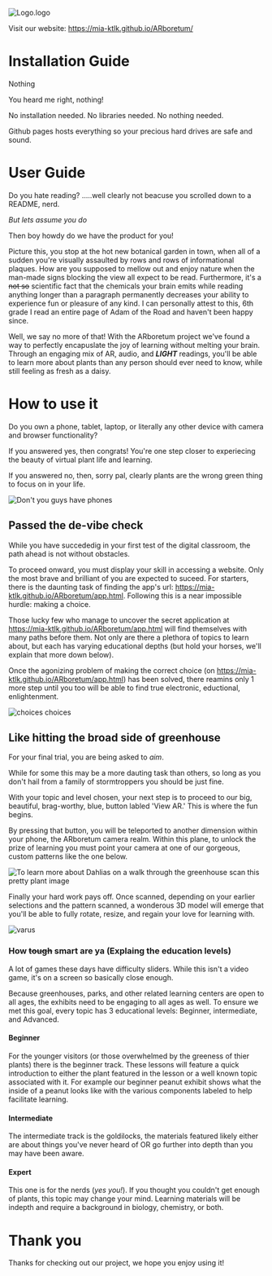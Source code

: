 ![Logo.logo](/assets/img/logo.gif)

Visit our website: https://mia-ktlk.github.io/ARboretum/

# Installation Guide

Nothing

You heard me right, nothing! 

No installation needed. No libraries needed. No nothing needed. 

Github pages hosts everything so your precious hard drives are safe and sound.



# User Guide

Do you hate reading? .....well clearly not beacuse you scrolled down to a README, nerd. 

*But lets assume you do* 

Then boy howdy do we have the product for you!

Picture this, you stop at the hot new botanical garden in town, when all of a sudden you're visually assaulted by rows and rows of informational plaques. How are you supposed to mellow out and enjoy nature when the man-made signs blocking the view all expect to be read. Furthermore, it's a ~~not so~~ scientific fact that the chemicals your brain emits while reading anything longer than a paragraph permanently decreases your ability to experience fun or pleasure of any kind. I can personally attest to this, 6th grade I read an entire page of Adam of the Road and haven't been happy since.

Well, we say no more of that! With the ARboretum project we've found a way to perfectly encapuslate the joy of learning without melting your brain. Through an engaging mix of AR, audio, and ***LIGHT*** readings, you'll be able to learn more about plants than any person should ever need to know, while still feeling as fresh as a daisy. 

# How to use it

Do you own a phone, tablet, laptop, or literally any other device with camera and browser functionality?

If you answered yes, then congrats! You're one step closer to experiecing the beauty of virtual plant life and learning.

If you answered no, then, sorry pal, clearly plants are the wrong green thing to focus on in your life. 

![Don't you guys have phones](/assets/img/allDevices.png)

## Passed the de-vibe check

While you have succededig in your first test of the digital classroom, the path ahead is not without obstacles. 

To proceed onward, you must display your skill in accessing a website. Only the most brave and brilliant of you are expected to suceed. For starters, there is the daunting task of finding the app's url: https://mia-ktlk.github.io/ARboretum/app.html. Following this is a near impossible hurdle: making a choice. 

Those lucky few who manage to uncover the secret application at https://mia-ktlk.github.io/ARboretum/app.html will find themselves with many paths before them. Not only are there a plethora of topics to learn about, but each has varying educational depths (but hold your horses, we'll explain that more down below). 

Once the agonizing problem of making the correct choice (on https://mia-ktlk.github.io/ARboretum/app.html) has been solved, there reamins only 1 more step until you too will be able to find true electronic, eductional, enlightenment.

![choices choices](/assets/img/learning-paths.png)

## Like hitting the broad side of greenhouse

For your final trial, you are being asked to *aim*.

While for some this may be a more dauting task than others, so long as you don't hail from a family of stormtroppers you should be just fine. 

With your topic and level chosen, your next step is to proceed to our big, beautiful, brag-worthy, blue, button labled 'View AR.' This is where the fun begins.

By pressing that button, you will be teleported to another dimension within your phone, the ARboretum camera realm. Within this plane, to unlock the prize of learning you must point your camera at one of our gorgeous, custom patterns like the one below. 

![To learn more about Dahlias on a walk through the greenhouse scan this pretty plant image](/markers/pattern-plant-new.png)

Finally your hard work pays off. Once scanned, depending on your earlier selections and the pattern scanned, a wonderous 3D model will emerge that you'll be able to fully rotate, resize, and regain your love for learning with.

![varus](/assets/img/example_ar.png)


### How ~~tough~~ smart are ya (Explaing the education levels)

A lot of games these days have difficulty sliders. While this isn't a video game, it's on a screen so basically close enough.

Because greenhouses, parks, and other related learning centers are open to all ages, the exhibits need to be engaging to all ages as well. To ensure we met this goal, every topic has 3 educational levels: Beginner, intermediate, and Advanced. 

#### Beginner
For the younger visitors (or those overwhelmed by the greeness of thier plants) there is the beginner track. These lessons will feature a quick introduction to either the plant featured in the lesson or a well known topic associated with it. For example our beginner peanut exhibit shows what the inside of a peanut looks like with the various components labeled to help facilitate learning.

#### Intermediate
The intermediate track is the goldilocks, the materials featured likely either are about things you've never heard of OR go further into depth than you may have been aware. 

#### Expert
This one is for the nerds (*yes you!*). If you thought you couldn't get enough of plants, this topic may change your mind. Learning materials will be indepth and require a background in biology, chemistry, or both.


# Thank you
Thanks for checking out our project, we hope you enjoy using it!

